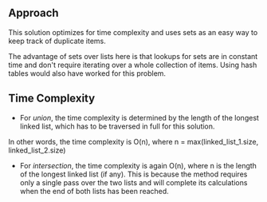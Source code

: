## Approach
This solution optimizes for time complexity and uses sets as an easy way to keep track of duplicate items. 

The advantage of sets over lists here is that lookups for sets are in constant time and don't require iterating over a whole collection of items. Using hash tables would also have worked for this problem.

## Time Complexity

- For *union*, the time complexity is determined by the length of the longest linked list, which has to be traversed in full for this solution. 

In other words, the time complexity is O(n), where n = max(linked_list_1.size, linked_list_2.size)

- For *intersection*, the time complexity is again O(n), where n is the length of the longest linked list (if any). This is because the method requires only a single pass over the two lists and will complete its calculations when the end of both lists has been reached.

